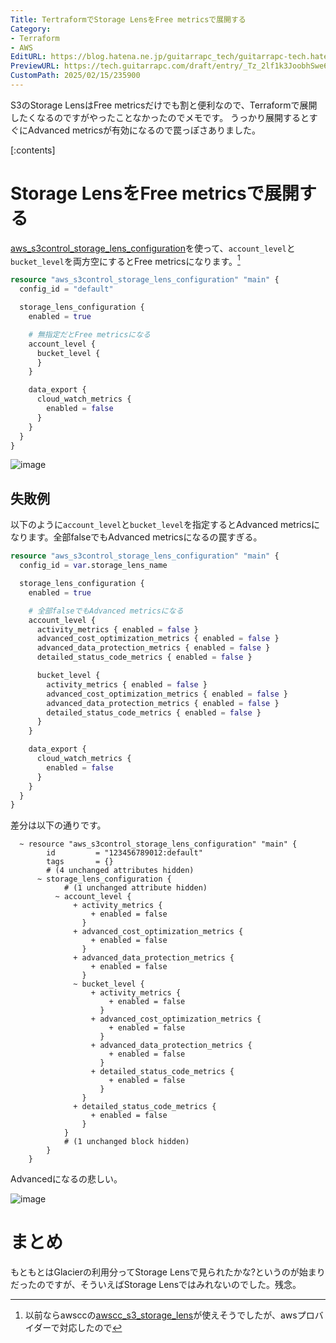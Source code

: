```yaml
---
Title: TertraformでStorage LensをFree metricsで展開する
Category:
- Terraform
- AWS
EditURL: https://blog.hatena.ne.jp/guitarrapc_tech/guitarrapc-tech.hatenablog.com/atom/entry/6802418398329694408
PreviewURL: https://tech.guitarrapc.com/draft/entry/_Tz_2lf1k3JoobhSwe65HbUoI6Y
CustomPath: 2025/02/15/235900
---
```


S3のStorage LensはFree metricsだけでも割と便利なので、Terraformで展開したくなるのですがやったことなかったのでメモです。
うっかり展開するとすぐにAdvanced metricsが有効になるので罠っぽさありました。

[:contents]

# Storage LensをFree metricsで展開する

[aws_s3control_storage_lens_configuration](https://registry.terraform.io/providers/hashicorp/aws/5.77.0/docs/resources/s3control_storage_lens_configuration)を使って、`account_level`と`bucket_level`を両方空にするとFree metricsになります。[^1]

```terraform
resource "aws_s3control_storage_lens_configuration" "main" {
  config_id = "default"

  storage_lens_configuration {
    enabled = true

    # 無指定だとFree metricsになる
    account_level {
      bucket_level {
      }
    }

    data_export {
      cloud_watch_metrics {
        enabled = false
      }
    }
  }
}
```

![image](https://github.com/user-attachments/assets/72558c86-09ef-4bf6-9f3a-0d95a3b8a171)

## 失敗例

以下のように`account_level`と`bucket_level`を指定するとAdvanced metricsになります。全部falseでもAdvanced metricsになるの罠すぎる。

```terraform
resource "aws_s3control_storage_lens_configuration" "main" {
  config_id = var.storage_lens_name

  storage_lens_configuration {
    enabled = true

    # 全部falseでもAdvanced metricsになる
    account_level {
      activity_metrics { enabled = false }
      advanced_cost_optimization_metrics { enabled = false }
      advanced_data_protection_metrics { enabled = false }
      detailed_status_code_metrics { enabled = false }

      bucket_level {
        activity_metrics { enabled = false }
        advanced_cost_optimization_metrics { enabled = false }
        advanced_data_protection_metrics { enabled = false }
        detailed_status_code_metrics { enabled = false }
      }
    }

    data_export {
      cloud_watch_metrics {
        enabled = false
      }
    }
  }
}
```

差分は以下の通りです。

```
  ~ resource "aws_s3control_storage_lens_configuration" "main" {
        id         = "123456789012:default"
        tags       = {}
        # (4 unchanged attributes hidden)
      ~ storage_lens_configuration {
            # (1 unchanged attribute hidden)
          ~ account_level {
              + activity_metrics {
                  + enabled = false
                }
              + advanced_cost_optimization_metrics {
                  + enabled = false
                }
              + advanced_data_protection_metrics {
                  + enabled = false
                }
              ~ bucket_level {
                  + activity_metrics {
                      + enabled = false
                    }
                  + advanced_cost_optimization_metrics {
                      + enabled = false
                    }
                  + advanced_data_protection_metrics {
                      + enabled = false
                    }
                  + detailed_status_code_metrics {
                      + enabled = false
                    }
                }
              + detailed_status_code_metrics {
                  + enabled = false
                }
            }
            # (1 unchanged block hidden)
        }
    }
```

Advancedになるの悲しい。

![image](https://github.com/user-attachments/assets/c0ce0002-1e28-4907-9961-1053ec87c191)


# まとめ

もともとはGlacierの利用分ってStorage Lensで見られたかな?というのが始まりだったのですが、そういえばStorage Lensではみれないのでした。残念。

[^1]: 以前ならawsccの[awscc_s3_storage_lens](https://registry.terraform.io/providers/hashicorp/awscc/latest/docs/resources/s3_storage_lens)が使えそうでしたが、awsプロバイダーで対応したので
